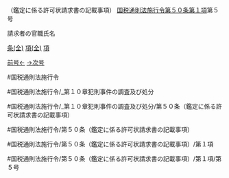 （鑑定に係る許可状請求書の記載事項）
[国税通則法施行令第５０条第１項](国税通則法施行＿令＿第５０条第１項)第５号

請求者の官職氏名

[条(全)](国税通則法施行＿令＿第５０条_.md)    [項(全)](国税通則法施行＿令＿第５０条第１項_.md)    [項](国税通則法施行＿令＿第５０条第１項.md)

[前号←](国税通則法施行＿令＿第５０条第１項第４号.md)    [→次号](国税通則法施行＿令＿第５０条第１項第６号.md)

#国税通則法施行令

#国税通則法施行令/_第１０章犯則事件の調査及び処分

#国税通則法施行令/_第１０章犯則事件の調査及び処分/第５０条（鑑定に係る許可状請求書の記載事項）

#国税通則法施行令/第５０条（鑑定に係る許可状請求書の記載事項）

#国税通則法施行令/第５０条（鑑定に係る許可状請求書の記載事項）/第１項

#国税通則法施行令/第５０条（鑑定に係る許可状請求書の記載事項）/第１項/第５号

